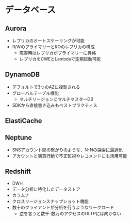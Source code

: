 # データベース

## Aurora

- レプリカのオートスケーリングが可能
- R/WのプライマリーとROのレプリカの構成
  - 障害時はレプリカがプライマリーに昇格
  - レプリカをCWEとLambdaで定期起動可能

## DynamoDB

- デフォルトで3つのAZに複製される
- グローバルテーブル機能
  - マルチリージョンにマルチマスターDB
- SDKから直接書き込みもベストプラクティス

## ElastiCache

## Neptune

- SNSアカウント間の繋がりのような、N-Nの探索に最適化
- アカウントと購買行動で不正監視やレコメンドにも活用可能

## Redshift

- DWH
- データ分析に特化したデータストア
- カラムナ
- クロスリージョンスナップショット機能
- 数十のクライアントが分析を行うようなワークロード
  - 逆を言うと数千-数万のアクセスのOLTPには向かない

